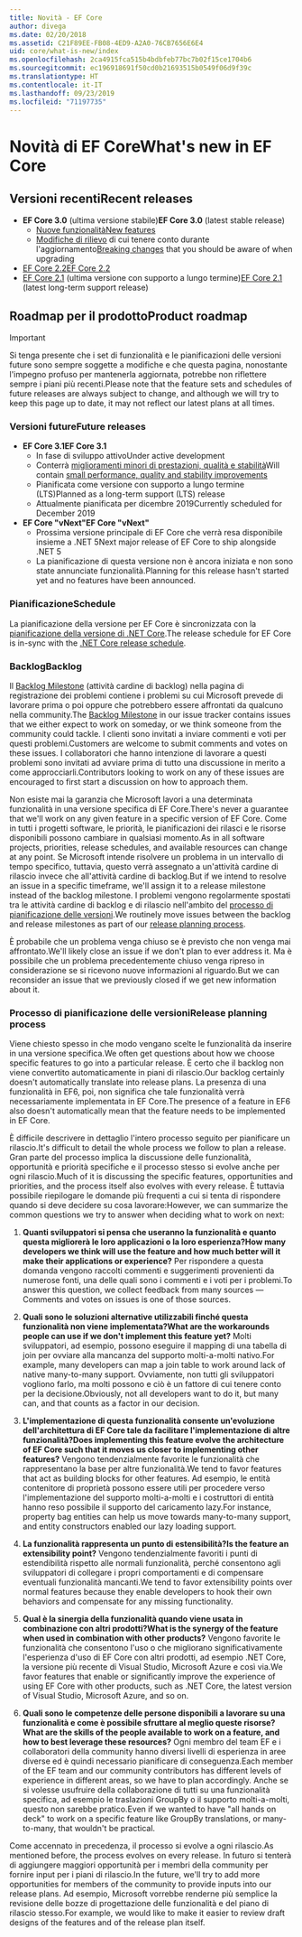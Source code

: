 ```yaml
---
title: Novità - EF Core
author: divega
ms.date: 02/20/2018
ms.assetid: C21F89EE-FB08-4ED9-A2A0-76CB7656E6E4
uid: core/what-is-new/index
ms.openlocfilehash: 2ca4915fca515b4bdbfeb77bc7b02f15ce1704b6
ms.sourcegitcommit: ec196918691f50cd0b21693515b0549f06d9f39c
ms.translationtype: HT
ms.contentlocale: it-IT
ms.lasthandoff: 09/23/2019
ms.locfileid: "71197735"
---
```

# <a name="whats-new-in-ef-core"></a><span data-ttu-id="5c6ac-102">Novità di EF Core</span><span class="sxs-lookup"><span data-stu-id="5c6ac-102">What's new in EF Core</span></span>

## <a name="recent-releases"></a><span data-ttu-id="5c6ac-103">Versioni recenti</span><span class="sxs-lookup"><span data-stu-id="5c6ac-103">Recent releases</span></span>

- <span data-ttu-id="5c6ac-104">**EF Core 3.0** (ultima versione stabile)</span><span class="sxs-lookup"><span data-stu-id="5c6ac-104">**EF Core 3.0** (latest stable release)</span></span> 
  - [<span data-ttu-id="5c6ac-105">Nuove funzionalità</span><span class="sxs-lookup"><span data-stu-id="5c6ac-105">New features</span></span>](xref:core/what-is-new/ef-core-3.0/index) 
  - <span data-ttu-id="5c6ac-106">[Modifiche di rilievo](xref:core/what-is-new/ef-core-3.0/breaking-changes) di cui tenere conto durante l'aggiornamento</span><span class="sxs-lookup"><span data-stu-id="5c6ac-106">[Breaking changes](xref:core/what-is-new/ef-core-3.0/breaking-changes) that you should be aware of when upgrading</span></span>
- [<span data-ttu-id="5c6ac-107">EF Core 2.2</span><span class="sxs-lookup"><span data-stu-id="5c6ac-107">EF Core 2.2</span></span>](xref:core/what-is-new/ef-core-2.2)
- <span data-ttu-id="5c6ac-108">[EF Core 2.1](xref:core/what-is-new/ef-core-2.1) (ultima versione con supporto a lungo termine)</span><span class="sxs-lookup"><span data-stu-id="5c6ac-108">[EF Core 2.1](xref:core/what-is-new/ef-core-2.1) (latest long-term support release)</span></span>

## <a name="product-roadmap"></a><span data-ttu-id="5c6ac-109">Roadmap per il prodotto</span><span class="sxs-lookup"><span data-stu-id="5c6ac-109">Product roadmap</span></span>

> [!IMPORTANT]
> <span data-ttu-id="5c6ac-110">Si tenga presente che i set di funzionalità e le pianificazioni delle versioni future sono sempre soggette a modifiche e che questa pagina, nonostante l'impegno profuso per mantenerla aggiornata, potrebbe non riflettere sempre i piani più recenti.</span><span class="sxs-lookup"><span data-stu-id="5c6ac-110">Please note that the feature sets and schedules of future releases are always subject to change, and although we will try to keep this page up to date, it may not reflect our latest plans at all times.</span></span>

### <a name="future-releases"></a><span data-ttu-id="5c6ac-111">Versioni future</span><span class="sxs-lookup"><span data-stu-id="5c6ac-111">Future releases</span></span>

- <span data-ttu-id="5c6ac-112">**EF Core 3.1**</span><span class="sxs-lookup"><span data-stu-id="5c6ac-112">**EF Core 3.1**</span></span>  
  - <span data-ttu-id="5c6ac-113">In fase di sviluppo attivo</span><span class="sxs-lookup"><span data-stu-id="5c6ac-113">Under active development</span></span>
  - <span data-ttu-id="5c6ac-114">Conterrà [miglioramenti minori di prestazioni, qualità e stabilità](https://github.com/aspnet/EntityFrameworkCore/issues?q=is%3Aopen+is%3Aissue+milestone%3A3.1.0+sort%3Areactions-desc)</span><span class="sxs-lookup"><span data-stu-id="5c6ac-114">Will contain [small performance, quality and stability improvements](https://github.com/aspnet/EntityFrameworkCore/issues?q=is%3Aopen+is%3Aissue+milestone%3A3.1.0+sort%3Areactions-desc)</span></span>
  - <span data-ttu-id="5c6ac-115">Pianificata come versione con supporto a lungo termine (LTS)</span><span class="sxs-lookup"><span data-stu-id="5c6ac-115">Planned as a long-term support (LTS) release</span></span>
  - <span data-ttu-id="5c6ac-116">Attualmente pianificata per dicembre 2019</span><span class="sxs-lookup"><span data-stu-id="5c6ac-116">Currently scheduled for December 2019</span></span>
- <span data-ttu-id="5c6ac-117">**EF Core "vNext"**</span><span class="sxs-lookup"><span data-stu-id="5c6ac-117">**EF Core "vNext"**</span></span>   
  - <span data-ttu-id="5c6ac-118">Prossima versione principale di EF Core che verrà resa disponibile insieme a .NET 5</span><span class="sxs-lookup"><span data-stu-id="5c6ac-118">Next major release of EF Core to ship alongside .NET 5</span></span>
  - <span data-ttu-id="5c6ac-119">La pianificazione di questa versione non è ancora iniziata e non sono state annunciate funzionalità.</span><span class="sxs-lookup"><span data-stu-id="5c6ac-119">Planning for this release hasn't started yet and no features have been announced.</span></span>  

### <a name="schedule"></a><span data-ttu-id="5c6ac-120">Pianificazione</span><span class="sxs-lookup"><span data-stu-id="5c6ac-120">Schedule</span></span>

<span data-ttu-id="5c6ac-121">La pianificazione della versione per EF Core è sincronizzata con la [pianificazione della versione di .NET Core](https://github.com/dotnet/core/blob/master/roadmap.md).</span><span class="sxs-lookup"><span data-stu-id="5c6ac-121">The release schedule for EF Core is in-sync with the [.NET Core release schedule](https://github.com/dotnet/core/blob/master/roadmap.md).</span></span>

### <a name="backlog"></a><span data-ttu-id="5c6ac-122">Backlog</span><span class="sxs-lookup"><span data-stu-id="5c6ac-122">Backlog</span></span>

<span data-ttu-id="5c6ac-123">Il [Backlog Milestone](https://github.com/aspnet/EntityFrameworkCore/issues?q=is%3Aopen+is%3Aissue+milestone%3ABacklog+sort%3Areactions-%2B1-desc) (attività cardine di backlog) nella pagina di registrazione dei problemi contiene i problemi su cui Microsoft prevede di lavorare prima o poi oppure che potrebbero essere affrontati da qualcuno nella community.</span><span class="sxs-lookup"><span data-stu-id="5c6ac-123">The [Backlog Milestone](https://github.com/aspnet/EntityFrameworkCore/issues?q=is%3Aopen+is%3Aissue+milestone%3ABacklog+sort%3Areactions-%2B1-desc) in our issue tracker contains issues that we either expect to work on someday, or we think someone from the community could tackle.</span></span>
<span data-ttu-id="5c6ac-124">I clienti sono invitati a inviare commenti e voti per questi problemi.</span><span class="sxs-lookup"><span data-stu-id="5c6ac-124">Customers are welcome to submit comments and votes on these issues.</span></span>
<span data-ttu-id="5c6ac-125">I collaboratori che hanno intenzione di lavorare a questi problemi sono invitati ad avviare prima di tutto una discussione in merito a come approcciarli.</span><span class="sxs-lookup"><span data-stu-id="5c6ac-125">Contributors looking to work on any of these issues are encouraged to first start a discussion on how to approach them.</span></span>

<span data-ttu-id="5c6ac-126">Non esiste mai la garanzia che Microsoft lavori a una determinata funzionalità in una versione specifica di EF Core.</span><span class="sxs-lookup"><span data-stu-id="5c6ac-126">There's never a guarantee that we'll work on any given feature in a specific version of EF Core.</span></span>
<span data-ttu-id="5c6ac-127">Come in tutti i progetti software, le priorità, le pianificazioni dei rilasci e le risorse disponibili possono cambiare in qualsiasi momento.</span><span class="sxs-lookup"><span data-stu-id="5c6ac-127">As in all software projects, priorities, release schedules, and available resources can change at any point.</span></span>
<span data-ttu-id="5c6ac-128">Se Microsoft intende risolvere un problema in un intervallo di tempo specifico, tuttavia, questo verrà assegnato a un'attività cardine di rilascio invece che all'attività cardine di backlog.</span><span class="sxs-lookup"><span data-stu-id="5c6ac-128">But if we intend to resolve an issue in a specific timeframe, we'll assign it to a release milestone instead of the backlog milestone.</span></span>
<span data-ttu-id="5c6ac-129">I problemi vengono regolarmente spostati tra le attività cardine di backlog e di rilascio nell'ambito del [processo di pianificazione delle versioni](#release-planning-process).</span><span class="sxs-lookup"><span data-stu-id="5c6ac-129">We routinely move issues between the backlog and release milestones as part of our [release planning process](#release-planning-process).</span></span>

<span data-ttu-id="5c6ac-130">È probabile che un problema venga chiuso se è previsto che non venga mai affrontato.</span><span class="sxs-lookup"><span data-stu-id="5c6ac-130">We'll likely close an issue if we don't plan to ever address it.</span></span>
<span data-ttu-id="5c6ac-131">Ma è possibile che un problema precedentemente chiuso venga ripreso in considerazione se si ricevono nuove informazioni al riguardo.</span><span class="sxs-lookup"><span data-stu-id="5c6ac-131">But we can reconsider an issue that we previously closed if we get new information about it.</span></span>

### <a name="release-planning-process"></a><span data-ttu-id="5c6ac-132">Processo di pianificazione delle versioni</span><span class="sxs-lookup"><span data-stu-id="5c6ac-132">Release planning process</span></span>

<span data-ttu-id="5c6ac-133">Viene chiesto spesso in che modo vengano scelte le funzionalità da inserire in una versione specifica.</span><span class="sxs-lookup"><span data-stu-id="5c6ac-133">We often get questions about how we choose specific features to go into a particular release.</span></span>
<span data-ttu-id="5c6ac-134">È certo che il backlog non viene convertito automaticamente in piani di rilascio.</span><span class="sxs-lookup"><span data-stu-id="5c6ac-134">Our backlog certainly doesn't automatically translate into release plans.</span></span>
<span data-ttu-id="5c6ac-135">La presenza di una funzionalità in EF6, poi, non significa che tale funzionalità verrà necessariamente implementata in EF Core.</span><span class="sxs-lookup"><span data-stu-id="5c6ac-135">The presence of a feature in EF6 also doesn't automatically mean that the feature needs to be implemented in EF Core.</span></span>

<span data-ttu-id="5c6ac-136">È difficile descrivere in dettaglio l'intero processo seguito per pianificare un rilascio.</span><span class="sxs-lookup"><span data-stu-id="5c6ac-136">It's difficult to detail the whole process we follow to plan a release.</span></span>
<span data-ttu-id="5c6ac-137">Gran parte del processo implica la discussione delle funzionalità, opportunità e priorità specifiche e il processo stesso si evolve anche per ogni rilascio.</span><span class="sxs-lookup"><span data-stu-id="5c6ac-137">Much of it is discussing the specific features, opportunities and priorities, and the process itself also evolves with every release.</span></span>
<span data-ttu-id="5c6ac-138">È tuttavia possibile riepilogare le domande più frequenti a cui si tenta di rispondere quando si deve decidere su cosa lavorare:</span><span class="sxs-lookup"><span data-stu-id="5c6ac-138">However, we can summarize the common questions we try to answer when deciding what to work on next:</span></span>

1. <span data-ttu-id="5c6ac-139">**Quanti sviluppatori si pensa che useranno la funzionalità e quanto questa migliorerà le loro applicazioni o la loro esperienza?**</span><span class="sxs-lookup"><span data-stu-id="5c6ac-139">**How many developers we think will use the feature and how much better will it make their applications or experience?**</span></span> <span data-ttu-id="5c6ac-140">Per rispondere a questa domanda vengono raccolti commenti e suggerimenti provenienti da numerose fonti, una delle quali sono i commenti e i voti per i problemi.</span><span class="sxs-lookup"><span data-stu-id="5c6ac-140">To answer this question, we collect feedback from many sources — Comments and votes on issues is one of those sources.</span></span>

2. <span data-ttu-id="5c6ac-141">**Quali sono le soluzioni alternative utilizzabili finché questa funzionalità non viene implementata?**</span><span class="sxs-lookup"><span data-stu-id="5c6ac-141">**What are the workarounds people can use if we don't implement this feature yet?**</span></span> <span data-ttu-id="5c6ac-142">Molti sviluppatori, ad esempio, possono eseguire il mapping di una tabella di join per ovviare alla mancanza del supporto molti-a-molti nativo.</span><span class="sxs-lookup"><span data-stu-id="5c6ac-142">For example, many developers can map a join table to work around lack of native many-to-many support.</span></span> <span data-ttu-id="5c6ac-143">Ovviamente, non tutti gli sviluppatori vogliono farlo, ma molti possono e ciò è un fattore di cui tenere conto per la decisione.</span><span class="sxs-lookup"><span data-stu-id="5c6ac-143">Obviously, not all developers want to do it, but many can, and that counts as a factor in our decision.</span></span>

3. <span data-ttu-id="5c6ac-144">**L'implementazione di questa funzionalità consente un'evoluzione dell'architettura di EF Core tale da facilitare l'implementazione di altre funzionalità?**</span><span class="sxs-lookup"><span data-stu-id="5c6ac-144">**Does implementing this feature evolve the architecture of EF Core such that it moves us closer to implementing other features?**</span></span> <span data-ttu-id="5c6ac-145">Vengono tendenzialmente favorite le funzionalità che rappresentano la base per altre funzionalità.</span><span class="sxs-lookup"><span data-stu-id="5c6ac-145">We tend to favor features that act as building blocks for other features.</span></span> <span data-ttu-id="5c6ac-146">Ad esempio, le entità contenitore di proprietà possono essere utili per procedere verso l'implementazione del supporto molti-a-molti e i costruttori di entità hanno reso possibile il supporto del caricamento lazy.</span><span class="sxs-lookup"><span data-stu-id="5c6ac-146">For instance, property bag entities can help us move towards many-to-many support, and entity constructors enabled our lazy loading support.</span></span>

4. <span data-ttu-id="5c6ac-147">**La funzionalità rappresenta un punto di estensibilità?**</span><span class="sxs-lookup"><span data-stu-id="5c6ac-147">**Is the feature an extensibility point?**</span></span> <span data-ttu-id="5c6ac-148">Vengono tendenzialmente favoriti i punti di estendibilità rispetto alle normali funzionalità, perché consentono agli sviluppatori di collegare i propri comportamenti e di compensare eventuali funzionalità mancanti.</span><span class="sxs-lookup"><span data-stu-id="5c6ac-148">We tend to favor extensibility points over normal features because they enable developers to hook their own behaviors and compensate for any missing functionality.</span></span>

5. <span data-ttu-id="5c6ac-149">**Qual è la sinergia della funzionalità quando viene usata in combinazione con altri prodotti?**</span><span class="sxs-lookup"><span data-stu-id="5c6ac-149">**What is the synergy of the feature when used in combination with other products?**</span></span> <span data-ttu-id="5c6ac-150">Vengono favorite le funzionalità che consentono l'uso o che migliorano significativamente l'esperienza d'uso di EF Core con altri prodotti, ad esempio .NET Core, la versione più recente di Visual Studio, Microsoft Azure e così via.</span><span class="sxs-lookup"><span data-stu-id="5c6ac-150">We favor features that enable or significantly improve the experience of using EF Core with other products, such as .NET Core, the latest version of Visual Studio, Microsoft Azure, and so on.</span></span>

6. <span data-ttu-id="5c6ac-151">**Quali sono le competenze delle persone disponibili a lavorare su una funzionalità e come è possibile sfruttare al meglio queste risorse?**</span><span class="sxs-lookup"><span data-stu-id="5c6ac-151">**What are the skills of the people available to work on a feature, and how to best leverage these resources?**</span></span> <span data-ttu-id="5c6ac-152">Ogni membro del team EF e i collaboratori della community hanno diversi livelli di esperienza in aree diverse ed è quindi necessario pianificare di conseguenza.</span><span class="sxs-lookup"><span data-stu-id="5c6ac-152">Each member of the EF team and our community contributors has different levels of experience in different areas, so we have to plan accordingly.</span></span> <span data-ttu-id="5c6ac-153">Anche se si volesse usufruire della collaborazione di tutti su una funzionalità specifica, ad esempio le traslazioni GroupBy o il supporto molti-a-molti, questo non sarebbe pratico.</span><span class="sxs-lookup"><span data-stu-id="5c6ac-153">Even if we wanted to have "all hands on deck" to work on a specific feature like GroupBy translations, or many-to-many, that wouldn't be practical.</span></span>

<span data-ttu-id="5c6ac-154">Come accennato in precedenza, il processo si evolve a ogni rilascio.</span><span class="sxs-lookup"><span data-stu-id="5c6ac-154">As mentioned before, the process evolves on every release.</span></span>
<span data-ttu-id="5c6ac-155">In futuro si tenterà di aggiungere maggiori opportunità per i membri della community per fornire input per i piani di rilascio.</span><span class="sxs-lookup"><span data-stu-id="5c6ac-155">In the future, we'll try to add more opportunities for members of the community to provide inputs into our release plans.</span></span>
<span data-ttu-id="5c6ac-156">Ad esempio, Microsoft vorrebbe renderne più semplice la revisione delle bozze di progettazione delle funzionalità e del piano di rilascio stesso.</span><span class="sxs-lookup"><span data-stu-id="5c6ac-156">For example, we would like to make it easier to review draft designs of the features and of the release plan itself.</span></span>